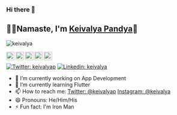 
### Hi there 👋

## 🙏🏻Namaste, I'm [Keivalya Pandya](https://keivalya.github.io/)👋
<p align="left"> <img src="https://komarev.com/ghpvc/?username=keivalya&label=Views&color=blue&style=plastic" alt="keivalya" /> </p>

<a href="https://twitter.com/keivalyap">
  <img align="left" alt="Keivalya's Twitter" width="22px" src="https://cdn.jsdelivr.net/npm/simple-icons@v3/icons/twitter.svg" />
</a>
<a href="https://linkedin.com/in/keivalya">
  <img align="left" alt="Keivalya's Linkdein" width="22px" src="https://cdn.jsdelivr.net/npm/simple-icons@v3/icons/linkedin.svg" />
</a>
<a href="https://github.com/keivalya">
  <img align="left" alt="keivalya's Github" width="22px" src="https://cdn.jsdelivr.net/npm/simple-icons@v3/icons/github.svg" />
</a>
<a href="https://instagram.com/keivalya/">
  <img align="left" alt="Keivalya's Instagram" width="22px" src="https://cdn.jsdelivr.net/npm/simple-icons@v3/icons/instagram.svg" />
</a>
<a href="https://www.facebook.com/keivalya/">
  <img align="left" alt="Keivalya's Facebook" width="22px" src="https://cdn.jsdelivr.net/npm/simple-icons@v3/icons/facebook.svg" />
</a>

<br>

[![Twitter: keivalyap](https://img.shields.io/twitter/follow/keivalyap?style=social)](https://twitter.com/keivalyap)
[![Linkedin: keivalya](https://img.shields.io/badge/-keivalya-blue?style=flat-square&logo=Linkedin&logoColor=white&link=https://www.linkedin.com/in/keivalya/)](https://www.linkedin.com/in/keivalya/)

- 🔭 I’m currently working on App Development
- 🌱 I’m currently learning Flutter
- 📫 How to reach me: [Twitter: @keivalyap](https://twitter.com/keivalyap) [Instagram: @keivalya](https://instagram.com/keivalya)
- 😄 Pronouns: He/Him/His
- ⚡ Fun fact: I'm Iron Man
